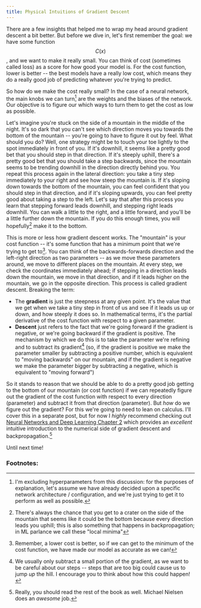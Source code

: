 ```yaml
---
title: Physical Intuitions of Gradient Descent
---
```


There are a few insights that helped me to wrap my head around gradient descent a bit better.
But before we dive in, let's first remember the goal: we have some function $$C(x)$$, and
we want to make it really small. You can think of cost (sometimes called loss) as a score for how good
your model is. For the cost function, lower is better -- the best models have a really
low cost, which means they do a really good job of predicting whatever you're trying to predict.

So how do we make the cost really small? In the case of a neural network, the main knobs we
can turn[^1] are the weights and the biases of the network. Our objective is to figure
our which ways to turn them to get the cost as low as possible.

Let's imagine you're stuck on the side of a mountain in the middle of the night. It's so dark that you can't
see which direction moves you towards the bottom of the mountain -- you're going to have
to figure it out by feel. What should you do? Well, one strategy might be to touch your
toe lightly to the spot immediately in front of you. If it's downhill, it seems like a
pretty good bet that you should step in that direction. If it's steeply uphill, there's
a pretty good bet that you should take a step backwards, since the mountain seems to be
trending downhill in the direction directly behind you. You repeat this process again
in the lateral direction: you take a tiny step immediately to your right and see how
steep the mountain is. If it's sloping down towards the bottom of the mountain, you can
feel confident that you should step in that direction, and if it's sloping upwards, you
can feel pretty good about taking a step to the left. Let's say that after this process
you learn that stepping forward leads downhill, and stepping right leads downhill. You can
walk a little to the right, and a little forward, and you'll be a little further down the
mountain. If you do this enough times, you will hopefully[^2] make it to the bottom.

This is more or less how gradient descent works. The "mountain" is your cost function -- it's some
function that has a minimum point that we're trying to get to[^3]. You can think of the backwards-forwards
direction and the left-right direction as two parameters -- as we move these parameters around, we move
to different places on the mountain. At every step, we check the coordinates immediately ahead; if stepping
in a direction leads down the mountain, we move in that direction, and if it leads higher on the mountain, we go
in the opposite direction. This process is called gradient descent. Breaking the term:
* The **gradient** is just the steepness at any given point. It's the value that we get when we take a tiny step
  in front of us and see if it leads us up or down, and how steeply it does so. In mathematical terms, it's
  the partial derivative of the cost function with respect to a given parameter.
* **Descent** just refers to the fact that we're going forward if the gradient is negative, or we're going backward
  if the gradient is positive. The mechanism by which we do this is to take the parameter we're
  refining and to subtract its gradient[^4] (so, if the gradient is positive we make the parameter smaller
  by subtracting a positive number,
  which is equivalent to "moving backwards" on our mountain, and if the gradient is negative we make
  the parameter bigger by subtracting a negative, which is equivalent to "moving forward")


So it stands to reason that we should be able to do a pretty good job getting to the bottom of our mountain
(or cost function) if we can repeatedly figure out the gradient of the cost function with respect to every
direction (parameter) and subtract it from that direction (parameter). But _how_ do we figure out the gradient? For this we're going to need to lean on calculus.
I'll cover this in a separate post, but for now I _highly_ recommend checking out
[Neural Networks and Deep Learning Chapter 2](http://neuralnetworksanddeeplearning.com/chap2.html) which
provides an _excellent_ intuitive introduction to the numerical side of gradient descent and backpropagation.[^5]

Until next time!

### Footnotes:
[^1]: I'm excluding hyperparameters from this discussion: for the purposes of explanation, let's assume we have already decided upon a specific network architecture / configuration, and we're just trying to get it to perform as well as possible.
[^2]: There's always the chance that you get to a crater on the side of the mountain that seems like it could be the bottom because every direction leads you uphill; this is also something that happens in backpropagation; in ML parlance we call these "local minima"
[^3]: Remember, a lower cost is better, so if we can get to the minimum of the cost function, we have made our model as accurate as we can!
[^4]: We usually only subtract a small portion of the gradient, as we want to be careful about our steps -- steps that are too big could cause us to jump _up_ the hill. I encourage you to think about how this could happen!
[^5]: Really, you should read the rest of the book as well. Michael Nielsen does an _awesome_ job.
